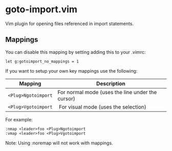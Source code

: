 goto-import.vim
===============
Vim plugin for opening files referenced in import statements.

Mappings
--------

You can disable this mapping by setting adding this to your .vimrc:
```
let g:gotoimport_no_mappings = 1
```

If you want to setup your own key mappings use the following:

Mapping              | Description
---------------------|-------------------------------------------------
```<Plug>Ngotoimport``` | For normal mode (uses the line under the cursor)
```<Plug>Vgotoimport``` | For visual mode (uses the selection)

For example:
```
:nmap <leader>foo <Plug>Ngotoimport
:vmap <leader>foo <Plug>Vgotoimport
```

Note: Using :noremap will not work with <Plug> mappings.
